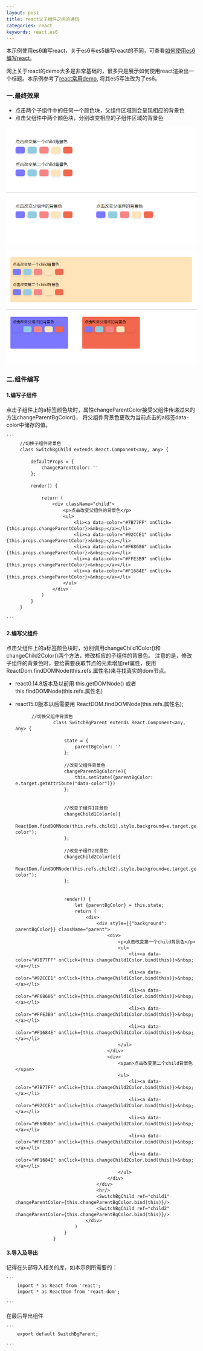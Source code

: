```yaml
---
layout: post
title: react父子组件之间的通信
categories: react
keywords: react,es6
---
```



本示例使用es6编写react，关于es6与es5编写react的不同，可查看[如何使用es6编写react](https://babeljs.io/blog/2015/06/07/react-on-es6-plus)。

网上关于react的demo大多是非常基础的，很多只是展示如何使用react渲染出一个标题。本示例参考了[react常用demo](http://blog.csdn.net/iambinger/article/details/51803606),
将其es5写法改为了es6。


### 一.最终效果
* 点击两个子组件中的任何一个颜色块，父组件区域则会呈现相应的背景色
* 点击父组件中两个颜色块，分别改变相应的子组件区域的背景色

![初始样式](../../images/blog/20170626react-demo1.png)

![点击之后](../../images/blog/20170626react-demo2.png)


     
### 二.组件编写

#### 1.编写子组件
  
  点击子组件上的a标签颜色块时，属性changeParentColor接受父组件传递过来的方法changeParentBgColor()，
  将父组件背景色更改为当前点击的a标签data-color中储存的值。

    ``` 
         //切换子组件背景色
         class SwitchBgChild extends React.Component<any, any> {
         
             defaultProps = {
                 changeParentColor: ''
             };
         
             render() {
         
                 return (
                     <div className="child">
                         <p>点击改变父组件的背景色</p>
                         <ul>
                             <li><a data-color="#7B77FF" onClick={this.props.changeParentColor}>&nbsp;</a></li>
                             <li><a data-color="#92CCE1" onClick={this.props.changeParentColor}>&nbsp;</a></li>
                             <li><a data-color="#F68686" onClick={this.props.changeParentColor}>&nbsp;</a></li>
                             <li><a data-color="#FFE3B9" onClick={this.props.changeParentColor}>&nbsp;</a></li>
                             <li><a data-color="#F1684E" onClick={this.props.changeParentColor}>&nbsp;</a></li>
                         </ul>
                     </div>
                 )
             }
         }
         
    ```
    
#### 2.编写父组件
  
  点击父组件上的a标签颜色块时，分别调用changeChild1Color()和changeChild2Color()两个方法，修改相应的子组件的背景色。
  注意的是，修改子组件的背景色时，要给需要获取节点的元素增加ref属性，使用ReactDom.findDOMNode(this.refs.属性名)来寻找真实的dom节点。
  * react0.14.8版本及以前用 this.getDOMNode() 或者 this.findDOMNode(this.refs.属性名)
  * react15.0版本以后需要用 ReactDOM.findDOMNode(this.refs.属性名);
  
    ``` 
          //切换父组件背景色
                  class SwitchBgParent extends React.Component<any, any> {
                  
                      state = {
                          parentBgColor: ''
                      };
                  
                      //改变父组件背景色
                      changeParentBgColor(e){
                          this.setState({parentBgColor: e.target.getAttribute("data-color")})
                      };
                  
                  
                      //改变子组件1背景色
                      changeChild1Color(e){
                          ReactDom.findDOMNode(this.refs.child1).style.background=e.target.getAttribute("data-color");
                      };
                  
                      //改变子组件2背景色
                      changeChild2Color(e){
                          ReactDom.findDOMNode(this.refs.child2).style.background=e.target.getAttribute("data-color");
                      };
                  
                  
                      render() {
                          let {parentBgColor} = this.state;
                          return (
                              <div>
                                  <div style={{"background": parentBgColor}} className="parent">
                                      <div>
                                          <p>点击改变第一个child背景色</p>
                                          <ul>
                                              <li><a data-color="#7B77FF" onClick={this.changeChild1Color.bind(this)}>&nbsp;</a></li>
                                              <li><a data-color="#92CCE1" onClick={this.changeChild1Color.bind(this)}>&nbsp;</a></li>
                                              <li><a data-color="#F68686" onClick={this.changeChild1Color.bind(this)}>&nbsp;</a></li>
                                              <li><a data-color="#FFE3B9" onClick={this.changeChild1Color.bind(this)}>&nbsp;</a></li>
                                              <li><a data-color="#F1684E" onClick={this.changeChild1Color.bind(this)}>&nbsp;</a></li>
                                          </ul>
                                      </div>
                                      <div>
                                          <span>点击改变第二个child背景色</span>
                                          <ul>
                                              <li><a data-color="#7B77FF" onClick={this.changeChild2Color.bind(this)}>&nbsp;</a></li>
                                              <li><a data-color="#92CCE1" onClick={this.changeChild2Color.bind(this)}>&nbsp;</a></li>
                                              <li><a data-color="#F68686" onClick={this.changeChild2Color.bind(this)}>&nbsp;</a></li>
                                              <li><a data-color="#FFE3B9" onClick={this.changeChild2Color.bind(this)}>&nbsp;</a></li>
                                              <li><a data-color="#F1684E" onClick={this.changeChild2Color.bind(this)}>&nbsp;</a></li>
                                          </ul>
                                      </div>
                                  </div>
                                  <hr/>
                                  <SwitchBgChild ref="child1" changeParentColor={this.changeParentBgColor.bind(this)}/>
                                  <SwitchBgChild ref="child2" changeParentColor={this.changeParentBgColor.bind(this)}/>
                              </div>
                          )
                      }
                  }

    ```
    
#### 3.导入及导出

记得在头部导入相关的库，如本示例所需要的：

    ```
        import * as React from 'react';
        import * as ReactDom from 'react-dom';
    
    ```
    
在最后导出组件
      
    ```
        export default SwitchBgParent;
          
    ```




    
   
